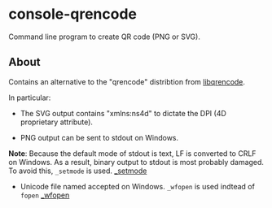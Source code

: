 # console-qrencode
Command line program to create QR code (PNG or SVG).

About
---
Contains an alternative to the "qrencode" distribtion from [libqrencode](http://fukuchi.org/works/qrencode/index.html.ja).

In particular:

* The SVG output contains "xmlns:ns4d" to dictate the DPI (4D proprietary attribute).

* PNG output can be sent to stdout on Windows.

**Note**: Because the default mode of stdout is text, LF is converted to CRLF on Windows. As a result, binary output to stdout is most probably damaged. To avoid this, ```_setmode``` is used.  [_setmode](https://msdn.microsoft.com/ja-jp/library/tw4k6df8.aspx)

* Unicode file named accepted on Windows. ```_wfopen``` is used indtead of ```fopen``` [_wfopen](https://msdn.microsoft.com/ja-jp/library/yeby3zcb.aspx)
